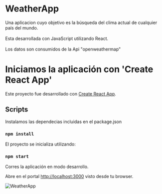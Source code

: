 # WeatherApp
Una aplicacion cuyo objetivo es la búsqueda del clima actual de cualquier país del mundo.  
<br/>
Esta desarrollada con JavaScript utilizando React.  
<br />
Los datos son consumidos de la Api "openweathermap"


# Iniciamos la aplicación con 'Create React App'

Este proyecto fue desarrollado con [Create React App](https://github.com/facebook/create-react-app).

## Scripts

Instalamos las dependecias incluidas en el package.json

### `npm install`

El proyecto se inicializa utilizando:

### `npm start`

Corres la aplicación en modo desarrollo.

Abre en el portal [http://localhost:3000](http://localhost:3000) visto desde tu browser.

![WeatherApp](https://user-images.githubusercontent.com/51963634/131011138-c6472078-c229-4090-a48f-222c466d8c6d.png)


